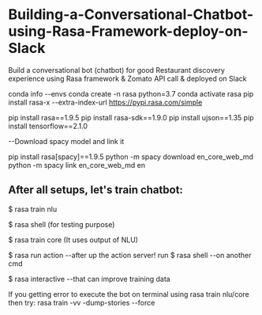# Building-a-Conversational-Chatbot-using-Rasa-Framework-deploy-on-Slack
Build a conversational bot (chatbot) for good Restaurant discovery experience using Rasa framework &amp; Zomato API call &amp; deployed on Slack


conda info --envs
conda create -n rasa python=3.7
conda activate rasa
pip install rasa-x --extra-index-url https://pypi.rasa.com/simple
 
pip install rasa==1.9.5
pip install rasa-sdk==1.9.0
pip install ujson==1.35
pip install tensorflow==2.1.0

--Download spacy model and link it

pip install rasa[spacy]==1.9.5
python -m spacy download en_core_web_md
python -m spacy link en_core_web_md en

 

## After all setups, let's train chatbot:

$ rasa train nlu

$ rasa shell  (for testing purpose)

$ rasa train core  (It uses output of NLU)

$ rasa run action --after up the action server! run $ rasa shell --on another cmd

$ rasa interactive --that can improve training data

If you getting error to execute the bot on terminal using rasa train nlu/core then try: rasa train -vv -dump-stories --force
